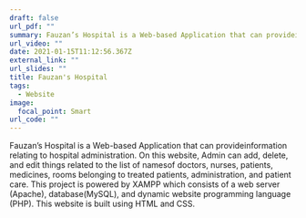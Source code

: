 ```yaml
---
draft: false
url_pdf: ""
summary: Fauzan’s Hospital is a Web-based Application that can provideinformation relating to hospital administration.
url_video: ""
date: 2021-01-15T11:12:56.367Z
external_link: ""
url_slides: ""
title: Fauzan's Hospital
tags:
  - Website
image:
  focal_point: Smart
url_code: ""
---
```


Fauzan’s Hospital is a Web-based Application that can provideinformation relating to hospital administration. On this website, Admin can add, delete, and edit things related to the list of namesof doctors, nurses, patients, medicines, rooms belonging to treated patients, administration, and patient care. This project is powered by XAMPP which consists of a web server (Apache), database(MySQL), and dynamic website programming language (PHP). This website is built using HTML and CSS.
